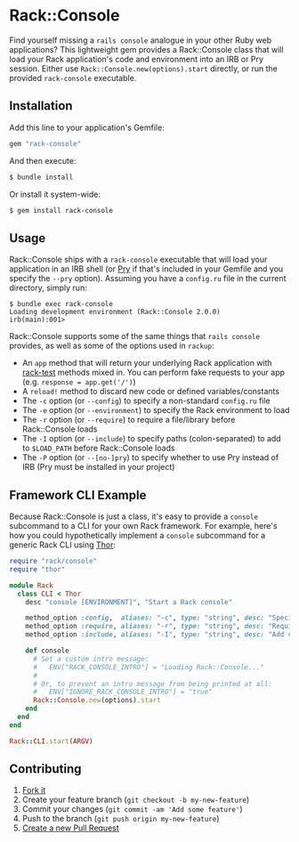 # Rack::Console

Find yourself missing a `rails console` analogue in your other Ruby web applications? This lightweight gem provides a Rack::Console class that will load your Rack application's code and environment into an IRB or Pry session. Either use `Rack::Console.new(options).start` directly, or run the provided `rack-console` executable.

## Installation

Add this line to your application's Gemfile:

```ruby
gem "rack-console"
```

And then execute:

```bash
$ bundle install
```

Or install it system-wide:

```bash
$ gem install rack-console
```

## Usage

Rack::Console ships with a `rack-console` executable that will load your application in an IRB shell (or
[Pry](http://pryrepl.org) if that's included in your Gemfile and you specify the `--pry` option). Assuming you have a `config.ru` file in the current directory, simply run:

```
$ bundle exec rack-console
Loading development environment (Rack::Console 2.0.0)
irb(main):001>
```

Rack::Console supports some of the same things that `rails console` provides, as well as some of the options used in `rackup`:

 * An `app` method that will return your underlying Rack application with [rack-test](https://github.com/brynary/rack-test) methods mixed in. You can perform fake requests to your app (e.g. `response = app.get('/')`)
 * A `reload!` method to discard new code or defined variables/constants
 * The `-c` option (or `--config`) to specify a non-standard `config.ru` file
 * The `-e` option (or `--environment`) to specify the Rack environment to load
 * The `-r` option (or `--require`) to require a file/library before Rack::Console loads
 * The `-I` option (or `--include`) to specify paths (colon-separated) to add to `$LOAD_PATH` before Rack::Console loads
 * The `-P` option (or `--[no-]pry`) to specify whether to use Pry instead of IRB (Pry must be installed in your project)

## Framework CLI Example

Because Rack::Console is just a class, it's easy to provide a `console` subcommand to a CLI for your own Rack framework. For example, here's how you could hypothetically implement a `console` subcommand for a generic Rack CLI using [Thor](https://github.com/rails/thor):

```ruby
require "rack/console"
require "thor"

module Rack
  class CLI < Thor
    desc "console [ENVIRONMENT]", "Start a Rack console"

    method_option :config,  aliases: "-c", type: "string", desc: "Specify a Rackup file (default: config.ru)"
    method_option :require, aliases: "-r", type: "string", desc: "Require a file/library before console boots"
    method_option :include, aliases: "-I", type: "string", desc: "Add colon-separated paths to $LOAD_PATH"

    def console
      # Set a custom intro message:
      #   ENV["RACK_CONSOLE_INTRO"] = "Loading Rack::Console..."
      #
      # Or, to prevent an intro message from being printed at all:
      #   ENV["IGNORE_RACK_CONSOLE_INTRO"] = "true"
      Rack::Console.new(options).start
    end
  end
end

Rack::CLI.start(ARGV)
```

## Contributing

1. [Fork it](https://github.com/davidcelis/rack-console/fork)
2. Create your feature branch (`git checkout -b my-new-feature`)
3. Commit your changes (`git commit -am 'Add some feature'`)
4. Push to the branch (`git push origin my-new-feature`)
5. [Create a new Pull Request](https://github.com/davidcelis/rack-console/compare)
